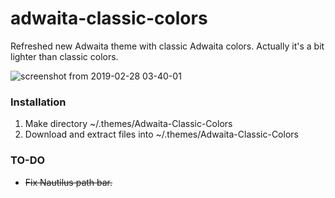 # adwaita-classic-colors
Refreshed new Adwaita theme with classic Adwaita colors. Actually it's a bit lighter than classic colors.

![screenshot from 2019-02-28 03-40-01](https://user-images.githubusercontent.com/6532000/53533110-98284b00-3b0a-11e9-9955-d7ef0bfc87f2.png)

### Installation

1. Make directory ~/.themes/Adwaita-Classic-Colors
2. Download and extract files into ~/.themes/Adwaita-Classic-Colors

### TO-DO

* ~~Fix Nautilus path bar.~~
